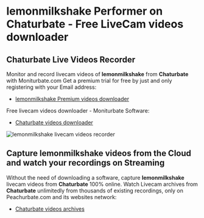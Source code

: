 # lemonmilkshake Performer on Chaturbate - Free LiveCam videos downloader

## Chaturbate Live Videos Recorder

Monitor and record livecam videos of **lemonmilkshake** from **Chaturbate** with Moniturbate.com
Get a premium trial for free by just and only registering with your Email address:
* [lemonmilkshake Premium videos downloader](https://moniturbate.com/request-demo-licence-key.html)

Free livecam videos downloader - Moniturbate Software:
* [Chaturbate videos downloader](https://moniturbate.com/moniturbate-download-software.html)

![lemonmilkshake livecam videos recorder](https://peachurnet.com/templates/moniturbate-software.png)


## Capture lemonmilkshake videos from the Cloud and watch your recordings on Streaming

Without the need of downloading a software, capture **lemonmilkshake** livecam videos from **Chaturbate** 100% online.
Watch Livecam archives from **Chaturbate** unlimitedly from thousands of existing recordings, only on Peachurbate.com and its websites network:
* [Chaturbate videos archives](https://peachurnet.com/)